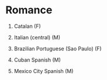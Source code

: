 # Romance
1. Catalan (F)

2. Italian (central) (M)

3. Brazilian Portuguese (Sao Paulo) (F)

4. Cuban Spanish (M)

5. Mexico City Spanish (M)

